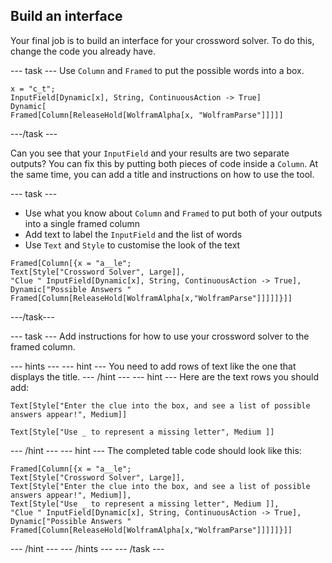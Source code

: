## Build an interface

Your final job is to build an interface for your crossword solver. To do this, change the code you already have.

--- task ---
Use `Column` and `Framed` to put the possible words into a box.

```
x = "c_t";
InputField[Dynamic[x], String, ContinuousAction -> True]
Dynamic[
Framed[Column[ReleaseHold[WolframAlpha[x, "WolframParse"]]]]]
```
---/task ---

Can you see that your `InputField` and your results are two separate outputs? You can fix this by putting both pieces of code inside a `Column`. At the same time, you can add a title and instructions on how to use the tool.

--- task ---

+ Use what you know about `Column` and `Framed` to put both of your outputs into a single framed column
+ Add text to label the `InputField` and the list of words
+ Use `Text` and `Style` to customise the look of the text

```
Framed[Column[{x = "a__le";
Text[Style["Crossword Solver", Large]],
"Clue " InputField[Dynamic[x], String, ContinuousAction -> True],
Dynamic["Possible Answers " Framed[Column[ReleaseHold[WolframAlpha[x,"WolframParse"]]]]]}]]
```
---/task---

--- task ---
Add  instructions for how to use your crossword solver to the framed column.

--- hints ---
--- hint ---
You need to add rows of text like the one that displays the title.
--- /hint ---
--- hint ---
Here are the text rows you should add:

```
Text[Style["Enter the clue into the box, and see a list of possible answers appear!", Medium]]
```

```
Text[Style["Use _ to represent a missing letter", Medium ]]
```
--- /hint ---
--- hint ---
The completed table code should look like this:

```
Framed[Column[{x = "a__le";
Text[Style["Crossword Solver", Large]],
Text[Style["Enter the clue into the box, and see a list of possible answers appear!", Medium]],
Text[Style["Use _ to represent a missing letter", Medium ]],
"Clue " InputField[Dynamic[x], String, ContinuousAction -> True],
Dynamic["Possible Answers " Framed[Column[ReleaseHold[WolframAlpha[x,"WolframParse"]]]]]}]]
```
--- /hint ---
--- /hints ---
--- /task ---
